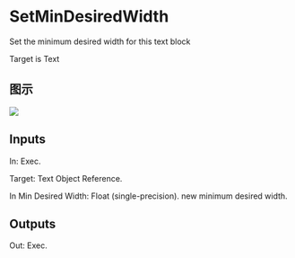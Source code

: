 # SetMinDesiredWidth

Set the minimum desired width for this text block

Target is Text

## 图示

![]($-20221218-17550798.png)

## Inputs

In: Exec.

Target: Text Object Reference.

In Min Desired Width: Float (single-precision). new minimum desired width.  

## Outputs

Out: Exec.

